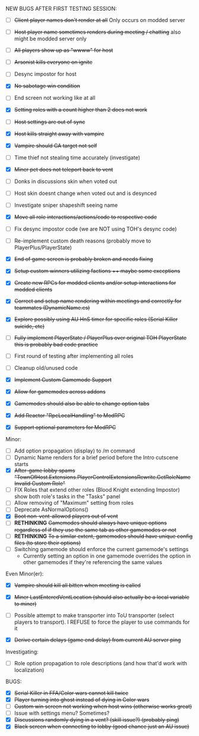 NEW BUGS AFTER FIRST TESTING SESSION:
- [ ] ~~Client player names don't render at all~~ Only occurs on modded server
- [ ] ~~Host player name sometimes renders during meeting / chatting~~ also might be modded server only
- [ ] ~~All players show up as "wwww" for host~~
- [ ] ~~Arsonist kills everyone on ignite~~
- [ ] Desync impostor for host
- [x] ~~No sabotage win condition~~
- [ ] End screen not working like at all
- [x] ~~Setting roles with a count higher than 2 does not work~~
- [ ] ~~Host settings are out of sync~~
- [x] ~~Host kills straight away with vampire~~
- [x] ~~Vampire should GA target not self~~
- [ ] Time thief not stealing time accurately (investigate)
- [x] ~~Miner pet does not teleport back to vent~~
- [ ] Donks in discussions skin when voted out
- [ ] Host skin doesnt change when voted out and is desynced

- [ ] Investigate sniper shapeshift seeing name



- [x] ~~Move all role interactions/actions/code to respective code~~
- [ ] Fix desync impostor code (we are NOT using TOH's desync code)
- [ ] Re-implement custom death reasons (probably move to PlayerPlus/PlayerState)
- [x] ~~End of game screen is probably broken and needs fixing~~
- [x] ~~Setup custom winners utilizing factions ++ maybe some exccptions~~
- [x] ~~Create new RPCs for modded clients and/or setup interactions for modded clients~~
- [x] ~~Correct and setup name rendering within meetings and correctly for teammates (DynamicName.cs)~~
- [x] ~~Explore possibly using AU HnS timer for specific roles (Serial Killer suicide, etc)~~
- [ ] ~~Fully implement PlayerState / PlayerPlus over original TOH PlayerState this is probably bad code practice~~
- [ ] First round of testing after implementing all roles
- [ ] Cleanup old/unused code

- [x] ~~Implement Custom Gamemode Support~~
- [x] ~~Allow for gamemodes across addons~~
- [x] ~~Gamemodes should also be able to change option tabs~~

- [x] ~~Add Reactor "RpcLocalHandling" to ModRPC~~
- [x] ~~Support optional parameters for ModRPC~~


Minor:
- [ ] Add option propagation (display) to /m command
- [ ] Dynamic Name renders for a brief period before the Intro cutscene starts
- [x] ~~After-game lobby spams "TownOfHost.Extensions.PlayerControlExtensionsRewrite.GetRoleName Invalid Custom Role"~~
- [ ] FIX Roles that extend other roles (Blood Knight extending Impostor) show both role's tasks in the "Tasks" panel
- [ ] Allow removing of "Maximum" setting from roles
- [ ] Deprecate AsNormalOptions()
- [x] ~~Boot non-vent-allowed players out of vent~~
- [ ] **RETHINKING** ~~Gamemodes should always have unique options regardless of if they use the same tab as other gamemodes or not~~
- [ ] **RETHINKING** ~~To a similar extent, gamemodes should have unique config files (to store their options)~~
- [ ] Switching gamemode should enforce the current gamemode's settings
  - Currently setting an option in one gamemode overrides the option in other gamemodes if they're referencing the same values



Even Minor(er):
- [x] ~~Vampire should kill all bitten when meeting is called~~
- [x] ~~Miner LastEnteredVentLocation (should also actually be a local variable to miner)~~

- [ ] Possible attempt to make transporter into ToU transporter (select players to transport). I REFUSE to force the player to use commands for it

- [x] ~~Derive certain delays (game end delay) from current AU server ping~~


Investigating:
- [ ] Role option propagation to role descriptions (and how that'd work with localization)





BUGS:
- [x] ~~Serial Killer in FFA/Color wars cannot kill twice~~
- [x] ~~Player turning into ghost instead of dying in Color wars~~
- [ ] ~~Custom win screen not working when host wins (otherwise works great)~~
- [ ] Issue with settings menu? Sometimes?
- [x] ~~Discussions randomly dying in a vent? (skill issue?) (probably ping)~~
- [x] ~~Black screen when connecting to lobby (good chance just an AU issue)~~
